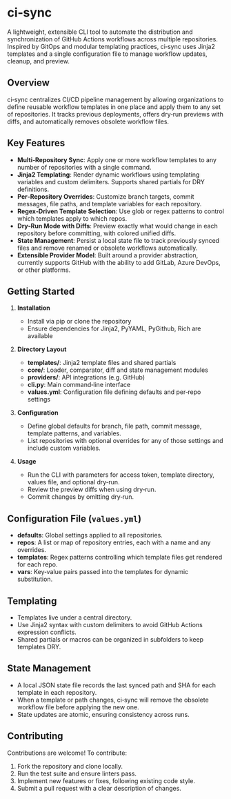 # ci‑sync

A lightweight, extensible CLI tool to automate the distribution and synchronization of GitHub Actions workflows across multiple repositories. Inspired by GitOps and modular templating practices, ci‑sync uses Jinja2 templates and a single configuration file to manage workflow updates, cleanup, and preview.

## Overview

ci‑sync centralizes CI/CD pipeline management by allowing organizations to define reusable workflow templates in one place and apply them to any set of repositories. It tracks previous deployments, offers dry‑run previews with diffs, and automatically removes obsolete workflow files.

## Key Features

* **Multi‑Repository Sync**: Apply one or more workflow templates to any number of repositories with a single command.
* **Jinja2 Templating**: Render dynamic workflows using templating variables and custom delimiters. Supports shared partials for DRY definitions.
* **Per‑Repository Overrides**: Customize branch targets, commit messages, file paths, and template variables for each repository.
* **Regex‑Driven Template Selection**: Use glob or regex patterns to control which templates apply to which repos.
* **Dry‑Run Mode with Diffs**: Preview exactly what would change in each repository before committing, with colored unified diffs.
* **State Management**: Persist a local state file to track previously synced files and remove renamed or obsolete workflows automatically.
* **Extensible Provider Model**: Built around a provider abstraction, currently supports GitHub with the ability to add GitLab, Azure DevOps, or other platforms.

## Getting Started

1. **Installation**

   * Install via pip or clone the repository
   * Ensure dependencies for Jinja2, PyYAML, PyGithub, Rich are available

2. **Directory Layout**

   * **templates/**: Jinja2 template files and shared partials
   * **core/**: Loader, comparator, diff and state management modules
   * **providers/**: API integrations (e.g. GitHub)
   * **cli.py**: Main command‑line interface
   * **values.yml**: Configuration file defining defaults and per‑repo settings

3. **Configuration**

   * Define global defaults for branch, file path, commit message, template patterns, and variables.
   * List repositories with optional overrides for any of those settings and include custom variables.

4. **Usage**

   * Run the CLI with parameters for access token, template directory, values file, and optional dry‑run.
   * Review the preview diffs when using dry‑run.
   * Commit changes by omitting dry‑run.

## Configuration File (`values.yml`)

* **defaults**: Global settings applied to all repositories.
* **repos**: A list or map of repository entries, each with a name and any overrides.
* **templates**: Regex patterns controlling which template files get rendered for each repo.
* **vars**: Key‑value pairs passed into the templates for dynamic substitution.

## Templating

* Templates live under a central directory.
* Use Jinja2 syntax with custom delimiters to avoid GitHub Actions expression conflicts.
* Shared partials or macros can be organized in subfolders to keep templates DRY.

## State Management

* A local JSON state file records the last synced path and SHA for each template in each repository.
* When a template or path changes, ci‑sync will remove the obsolete workflow file before applying the new one.
* State updates are atomic, ensuring consistency across runs.

## Contributing

Contributions are welcome! To contribute:

1. Fork the repository and clone locally.
2. Run the test suite and ensure linters pass.
3. Implement new features or fixes, following existing code style.
4. Submit a pull request with a clear description of changes.